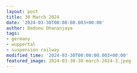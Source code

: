 ```yaml
---
layout: post
title: 30 March 2024
date: '2024-03-30T00:00:00.003+00:00'
author: Dedunu Dhananjaya
tags:
- germany
- wuppertal
- suspension railway
modified_time: '2024-03-30T00:00:00.003+00:00'
featured_image: 2024-03-30-30-march-2024-3.jpeg
---
```

